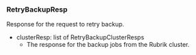 ### RetryBackupResp
Response for the request to retry backup.

- clusterResp: list of RetryBackupClusterResps
  - The response for the backup jobs from the Rubrik cluster.
